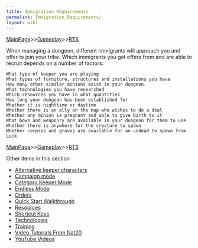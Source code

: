 ```yaml
---
title: Immigration Requirements
permalink: Immigration_Requirements/
layout: wiki
---
```


[MainPage](/keeperrl_wiki/ "wikilink")>>[Gameplay](/keeperrl_wiki/Gameplay_Guide "wikilink")>>[RTS](/keeperrl_wiki/RTS "wikilink")

When managing a dungeon, different immigrants will approach you and offer to join your tribe. Which immigrants you get offers from and are able to recruit depends on a number of factors:

	What type of keeper you are playing
	What types of furniture, structures and installations you have
	How many other similar minions exist in your dungeon.
	What technologies you have researched
	Which resources you have in what quantities
	How long your dungeon has been established for
	Whether it is nighttime or daytime
	Whether there is an ally on the map who wishes to do a deal
	Whether any minion is pregnant and able to give birth to it
	What bows and weaponry are available in your dungeon for them to use
	Whether there is anywhere for the creature to spawn
	Whether corpses and graves are available for an undead to spawn from
	Luck
	

[MainPage](/keeperrl_wiki/ "wikilink")>>[Gameplay](/keeperrl_wiki/Gameplay_Guide "wikilink")>>[RTS](/keeperrl_wiki/RTS "wikilink")

Other items in this section
-    [Alternative keeper characters](/keeperrl_wiki/Alternative_Keeper_Characters "wikilink")
-    [Campaign mode](/keeperrl_wiki/Campaign_Mode "wikilink")
-    [Category Keeper Mode](/keeperrl_wiki/Category_Keeper_Mode "wikilink")
-    [Endless Mode](/keeperrl_wiki/Endless_Mode "wikilink")
-    [Orders](/keeperrl_wiki/Orders "wikilink")
-    [Quick Start Walkthrough](/keeperrl_wiki/Quick_Start_Walkthrough "wikilink")
-    [Resources](/keeperrl_wiki/Resources "wikilink")
-    [Shortcut Keys](/keeperrl_wiki/Shortcut_Keys "wikilink")
-    [Technologies](/keeperrl_wiki/Technologies "wikilink")
-    [Training](/keeperrl_wiki/Training "wikilink")
-    [Video Tutorials From Nat20](/keeperrl_wiki/Video_Tutorials_From_Nat20 "wikilink")
-    [YouTube Videos](/keeperrl_wiki/YouTube_Videos "wikilink")
